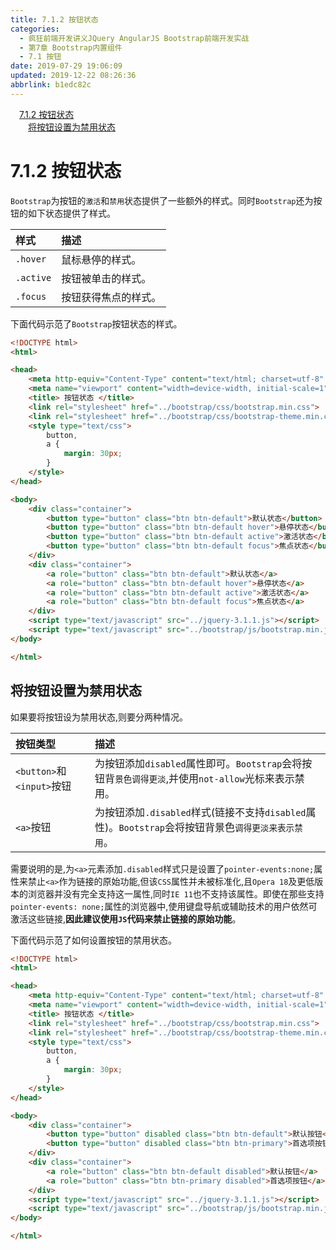```yaml
---
title: 7.1.2 按钮状态
categories: 
  - 疯狂前端开发讲义JQuery AngularJS Bootstrap前端开发实战
  - 第7章 Bootstrap内置组件
  - 7.1 按钮
date: 2019-07-29 19:06:09
updated: 2019-12-22 08:26:36
abbrlink: b1edc82c
---
```

<div id='my_toc'><a href="/JavaReadingNotes/b1edc82c/#7-1-2-按钮状态" class="header_1">7.1.2 按钮状态</a><br><a href="/JavaReadingNotes/b1edc82c/#将按钮设置为禁用状态" class="header_2">将按钮设置为禁用状态</a><br></div>
<style>.header_1{margin-left: 1em;}.header_2{margin-left: 2em;}.header_3{margin-left: 3em;}.header_4{margin-left: 4em;}.header_5{margin-left: 5em;}.header_6{margin-left: 6em;}</style>
<!--more-->
<script>if (navigator.platform.search('arm')==-1){document.getElementById('my_toc').style.display = 'none';}var e,p = document.getElementsByTagName('p');while (p.length>0) {e = p[0];e.parentElement.removeChild(e);}</script>

<!--end-->
<!--SSTStart-->
# 7.1.2 按钮状态 #
`Bootstrap`为按钮的`激活`和`禁用`状态提供了一些额外的样式。同时`Bootstrap`还为按钮的如下状态提供了样式。

|样式|描述|
|:---|:---|
|`.hover`|鼠标悬停的样式。|
|`.active`|按钮被单击的样式。|
|`.focus`|按钮获得焦点的样式。|
<!--SSTStop-->

下面代码示范了`Bootstrap`按钮状态的样式。
```html
<!DOCTYPE html>
<html>

<head>
    <meta http-equiv="Content-Type" content="text/html; charset=utf-8" />
    <meta name="viewport" content="width=device-width, initial-scale=1">
    <title> 按钮状态 </title>
    <link rel="stylesheet" href="../bootstrap/css/bootstrap.min.css">
    <link rel="stylesheet" href="../bootstrap/css/bootstrap-theme.min.css">
    <style type="text/css">
        button,
        a {
            margin: 30px;
        }
    </style>
</head>

<body>
    <div class="container">
        <button type="button" class="btn btn-default">默认状态</button>
        <button type="button" class="btn btn-default hover">悬停状态</button>
        <button type="button" class="btn btn-default active">激活状态</button>
        <button type="button" class="btn btn-default focus">焦点状态</button>
    </div>
    <div class="container">
        <a role="button" class="btn btn-default">默认状态</a>
        <a role="button" class="btn btn-default hover">悬停状态</a>
        <a role="button" class="btn btn-default active">激活状态</a>
        <a role="button" class="btn btn-default focus">焦点状态</a>
    </div>
    <script type="text/javascript" src="../jquery-3.1.1.js"></script>
    <script type="text/javascript" src="../bootstrap/js/bootstrap.min.js"></script>
</body>

</html>
```
<!--SSTStart-->
## 将按钮设置为禁用状态 ##
如果要将按钮设为禁用状态,则要分两种情况。

|按钮类型|描述|
|:---|:---|
|`<button>`和`<input>`按钮|为按钮添加`disabled`属性即可。`Bootstrap`会将按钮背`景色调得更淡`,并使用`not-allow`光标来表示禁用。|
|`<a>`按钮|为按钮添加`.disabled`样式(链接不支持`disabled`属性)。`Bootstrap`会将按钮背景色`调得更淡来表示禁用`。|
需要说明的是,为`<a>`元素添加`.disabled`样式只是设置了`pointer-events:none;`属性来禁止`<a>`作为链接的原始功能,但该`CSS`属性并未被标准化,且`Opera 18`及更低版本的浏览器并没有完全支持这一属性,同时`IE 11`也不支持该属性。即使在那些支持`pointer-events: none;`属性的浏览器中,使用键盘导航或辅助技术的用户依然可激活这些链接,**因此建议使用`JS`代码来禁止链接的原始功能**。
<!--SSTStop-->

下面代码示范了如何设置按钮的禁用状态。
```html
<!DOCTYPE html>
<html>

<head>
    <meta http-equiv="Content-Type" content="text/html; charset=utf-8" />
    <meta name="viewport" content="width=device-width, initial-scale=1">
    <title> 按钮状态 </title>
    <link rel="stylesheet" href="../bootstrap/css/bootstrap.min.css">
    <link rel="stylesheet" href="../bootstrap/css/bootstrap-theme.min.css">
    <style type="text/css">
        button,
        a {
            margin: 30px;
        }
    </style>
</head>

<body>
    <div class="container">
        <button type="button" disabled class="btn btn-default">默认按钮</button>
        <button type="button" disabled class="btn btn-primary">首选项按钮</button>
    </div>
    <div class="container">
        <a role="button" class="btn btn-default disabled">默认按钮</a>
        <a role="button" class="btn btn-primary disabled">首选项按钮</a>
    </div>
    <script type="text/javascript" src="../jquery-3.1.1.js"></script>
    <script type="text/javascript" src="../bootstrap/js/bootstrap.min.js"></script>
</body>

</html>
``` 

